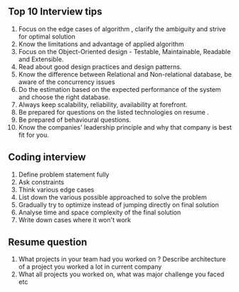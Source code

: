 ## Top 10 Interview tips

1. Focus on the edge cases of algorithm , clarify the ambiguity and strive for optimal solution
2. Know the limitations and advantage of applied algorithm
3. Focus on the Object-Oriented design - Testable, Maintainable, Readable and Extensible.
4. Read about good design practices and design patterns.
5. Know the difference between Relational and Non-relational database, be aware of the concurrency issues
6. Do the estimation based on the expected performance of the system and choose the right database.
7. Always keep scalability, reliability, availability at forefront.
8. Be prepared for questions on the listed technologies on resume .
9. Be prepared of behavioural questions.
10. Know the companies' leadership principle and why that company is best fit for you.

## Coding interview

1. Define problem statement fully
2. Ask constraints
3. Think various edge cases
4. List down the various possible approached to solve the problem
5. Gradually try to optimize instead of jumping directly on final solution
6. Analyse time and space complexity of the final solution
7. Write down cases where it won't work

## Resume question 
1. What projects in your team had you worked on ? Describe architecture of a project you worked a lot in current company
2. What all projects you worked on, what was major challenge you faced etc
